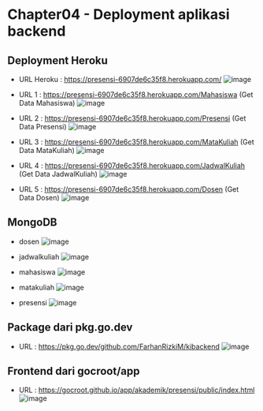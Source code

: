 # Chapter04 - Deployment aplikasi backend

## Deployment Heroku

- URL Heroku : https://presensi-6907de6c35f8.herokuapp.com/
![image](https://github.com/FarhanRizkiM/ws/assets/110893795/b1955b53-4f6d-4c5d-89a1-410f51273e83)

- URL 1 : https://presensi-6907de6c35f8.herokuapp.com/Mahasiswa (Get Data Mahasiswa)
![image](https://github.com/FarhanRizkiM/ws/assets/110893795/9d2ef39b-aa9b-4fb6-a5dd-f87da7c87b01)

- URL 2 : https://presensi-6907de6c35f8.herokuapp.com/Presensi (Get Data Presensi)
![image](https://github.com/FarhanRizkiM/ws/assets/110893795/72510ca4-3212-4bf9-a604-abee2ecc67cf)

- URL 3 : https://presensi-6907de6c35f8.herokuapp.com/MataKuliah (Get Data MataKuliah)
![image](https://github.com/FarhanRizkiM/ws/assets/110893795/ff1e5404-cc85-4bab-8064-4f82c81a2357)

- URL 4 : https://presensi-6907de6c35f8.herokuapp.com/JadwalKuliah (Get Data JadwalKuliah)
![image](https://github.com/FarhanRizkiM/ws/assets/110893795/535f6bac-3bc0-4c42-b006-c3b582799ca9)

- URL 5 : https://presensi-6907de6c35f8.herokuapp.com/Dosen (Get Data Dosen)
![image](https://github.com/FarhanRizkiM/ws/assets/110893795/dcd5831e-aa59-493d-8cd4-6a86607f126a)

## MongoDB

- dosen
![image](https://github.com/FarhanRizkiM/ws/assets/110893795/573c73cb-10f2-4a25-88bd-e27cb05ab260)

- jadwalkuliah
![image](https://github.com/FarhanRizkiM/ws/assets/110893795/f81cec92-060b-46bf-b676-e5f7c3190803)

- mahasiswa
![image](https://github.com/FarhanRizkiM/ws/assets/110893795/4bcbc007-9332-4d5e-8bcb-817b803d6eef)

- matakuliah
![image](https://github.com/FarhanRizkiM/ws/assets/110893795/76e63738-7e5e-4d7c-b7a5-42b22409f47d)

- presensi
![image](https://github.com/FarhanRizkiM/ws/assets/110893795/c49dc472-40d5-460f-b947-bb871bfca0c3)

## Package dari pkg.go.dev

- URL : https://pkg.go.dev/github.com/FarhanRizkiM/kibackend
![image](https://github.com/FarhanRizkiM/ws/assets/110893795/e66db8a1-a009-4242-ac8e-92c49c2707a4)

## Frontend dari gocroot/app

- URL : https://gocroot.github.io/app/akademik/presensi/public/index.html
![image](https://github.com/FarhanRizkiM/ws/assets/110893795/2f39ce6c-8a3a-4d23-aceb-a48bf797401c)








